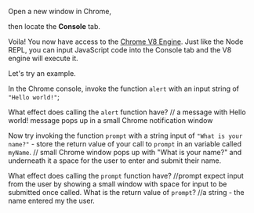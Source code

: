 Open a new window in Chrome,

then locate the **Console** tab.

Voila! You now have access to the [Chrome V8 Engine](https://www.cloudflare.com/en-gb/learning/serverless/glossary/what-is-chrome-v8/).
Just like the Node REPL, you can input JavaScript code into the Console tab and the V8 engine will execute it.

Let's try an example.

In the Chrome console,
invoke the function `alert` with an input string of `"Hello world!"`;

What effect does calling the `alert` function have?
// a message with Hello world! message pops up in a small Chrome notification window 

Now try invoking the function `prompt` with a string input of `"What is your name?"` - store the return value of your call to `prompt` in an variable called `myName`.
// small Chrome window pops up with "What is your name?" and underneath it a space for the user to enter and submit their name.

What effect does calling the `prompt` function have?
//prompt expect input from the user by showing a small window with space for input to be submitted once called.
What is the return value of `prompt`?
//a string - the name entered my the user.
